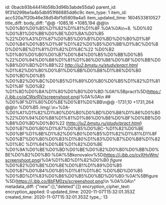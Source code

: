 id: 0bacb93b44414b58b3d96b3abde55da0
parent_id: 9f31d299be1a4b5db951f66885dd6c9c
item_type: 1
item_id: acc520a7f20b46e38d54bf1d5809a4a5
item_updated_time: 1604533810527
title_diff: 
body_diff: "@@ -1085,16 +1085,194 @@\n %D0%B0%D0%B5%D1%82%D1%81%D1%8F.%0A%0A\n+8. %D0%92 %D0%B1%D0%BB%D0%BE%D0%BA%D0%B5 %22%D0%A3%D1%87%D0%B5%D0%B1%D0%BD%D0%B0%D1%8F %D0%B4%D0%B5%D1%8F%D1%82%D0%B5%D0%BB%D1%8C%D0%BD%D0%BE%D1%81%D1%82%D1%8C%22 %D0%B2 %D1%80%D0%B0%D0%B7%D0%B4%D0%B5%D0%BB%D0%B5 %22%D0%94%D0%B8%D1%81%D1%86%D0%B8%D0%BF%D0%BB%D0%B8%D0%BD%D1%8B%22 *http://iu2.bmstu.ru/study/pract.html* %D1%82%D0%B0%D0%B1%D0%BB%D0%B8%D1%86%D0%B0 %D0%BD%D0%B5 %D0%B2%D0%BC%D0%B5%D1%89%D0%B0%D0%B5%D1%82%D1%81%D1%8F %D0%B2 %D1%8D%D0%BA%D1%80%D0%B0%D0%BD:%0A!%5Bpract%5D(https://i.ibb.co/qCWsrRV/screenshoot.png)%0A%0A\n ## %D0%9F%D1%80%D0%BE%D0%B1%D0%BB\n@@ -1731,10 +1731,264 @@\n %D0%B5 /img/.\n+%0A- %D0%A1%D1%82%D1%80%D0%B0%D0%BD%D0%B8%D1%86%D0%B0 %22%D0%94%D0%B8%D1%81%D1%86%D0%B8%D0%BF%D0%BB%D0%B8%D0%BD%D0%B0%22 (*http://iu2.bmstu.ru/study/pract.html*) %D0%B7%D0%B0%D1%87%D0%B5%D0%BC-%D1%82%D0%BE %D0%BF%D1%8B%D1%82%D0%B0%D0%B5%D1%82%D1%81%D1%8F %D0%B7%D0%B0%D0%B3%D1%80%D1%83%D0%B7%D0%B8%D1%82%D1%8C %D1%84%D0%BE%D1%82%D0%BE %D0%9A%D0%BE%D0%BD%D0%BE%D0%B2%D0%B0%D0%BB%D0%BE%D0%B2%D0%B0:%0A!%5Bkonovalov%5D(https://i.ibb.co/cyXHvWm/screenshoot.png)%0A%D1%8D%D1%82%D0%B0 *figure* %D0%B2%D0%BE%D0%BE%D0%B1%D1%89%D0%B5 %D0%B7%D0%B4%D0%B5%D1%81%D1%8C %D0%BD%D0%B5 %D0%BD%D1%83%D0%B6%D0%B5%D0%BD%D0%B0:%0A!%5Bfigure%5D(https://i.ibb.co/8bFM0zs/screenshoot.png)\n %0A%0A\n"
metadata_diff: {"new":{},"deleted":[]}
encryption_cipher_text: 
encryption_applied: 0
updated_time: 2020-11-07T15:32:01.353Z
created_time: 2020-11-07T15:32:01.353Z
type_: 13